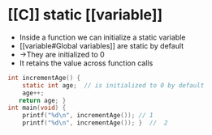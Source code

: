 # [[C]] static [[variable]]
- Inside a function we can initialize a static variable
- [[variable#Global variables]] are static by default
- ->They are initialized to 0
- It retains the value across function calls

```C
int incrementAge() {
	static int age;  // is initialized to 0 by default
	age++;
   return age; }
int main(void) {
	printf("%d\n", incrementAge()); // 1
	printf("%d\n", incrementAge()); }  //  2
```

  